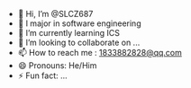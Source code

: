 - 👋 Hi, I’m @SLCZ687
- 👀 I major in software engineering
- 🌱 I’m currently learning ICS
- 💞️ I’m looking to collaborate on ...
- 📫 How to reach me : 1833882828@qq.com
- 😄 Pronouns: He/Him
- ⚡ Fun fact: ...

<!---
SLCZ687/SLCZ687 is a ✨ special ✨ repository because its `README.md` (this file) appears on your GitHub profile.
You can click the Preview link to take a look at your changes.
--->
